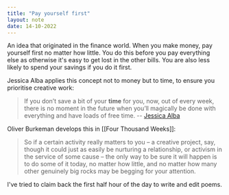 ```yaml
---
title: "Pay yourself first"
layout: note
date: 14-10-2022
---
```



An idea that originated in the finance world. When you make money, pay yourself first no matter how little. You do this before you pay everything else as otherwise it's easy to get lost in the other bills. You are also less likely to spend your savings if you do it first. 

Jessica Alba applies this concept not to money but to time, to ensure you prioritise creative work:

> If you don’t save a bit of your **time** for you, now, out of every week, there is no moment in the future when you’ll magically be done with everything and have loads of free time.
> -- [Jessica Alba](https://jessicaabel.com/pay-yourself-first-stop-trying-to-do-everything/)

Oliver Burkeman develops this in [[Four Thousand Weeks]]:

> So if a certain activity really matters to you – a creative project, say, though it could just as easily be nurturing a relationship, or activism in the service of some cause – the only way to be sure it will happen is to do some of it today, no matter how little, and no matter how many other genuinely big rocks may be begging for your attention.

I've tried to claim back the first half hour of the day to write and edit poems. 


